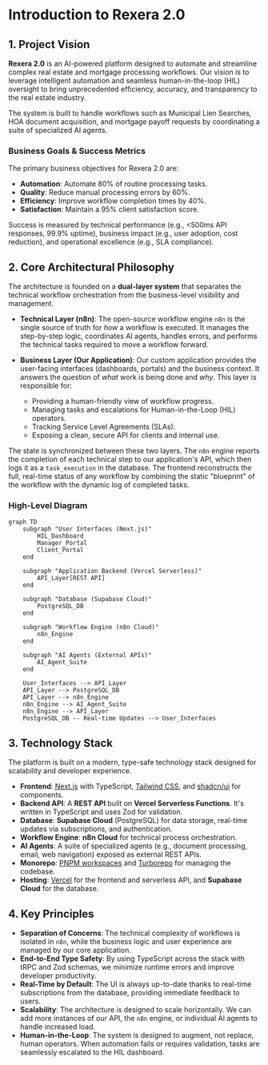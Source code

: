 # Introduction to Rexera 2.0

## 1. Project Vision

**Rexera 2.0** is an AI-powered platform designed to automate and streamline complex real estate and mortgage processing workflows. Our vision is to leverage intelligent automation and seamless human-in-the-loop (HIL) oversight to bring unprecedented efficiency, accuracy, and transparency to the real estate industry.

The system is built to handle workflows such as Municipal Lien Searches, HOA document acquisition, and mortgage payoff requests by coordinating a suite of specialized AI agents.

### Business Goals & Success Metrics

The primary business objectives for Rexera 2.0 are:
*   **Automation**: Automate 80% of routine processing tasks.
*   **Quality**: Reduce manual processing errors by 60%.
*   **Efficiency**: Improve workflow completion times by 40%.
*   **Satisfaction**: Maintain a 95% client satisfaction score.

Success is measured by technical performance (e.g., <500ms API responses, 99.9% uptime), business impact (e.g., user adoption, cost reduction), and operational excellence (e.g., SLA compliance).

## 2. Core Architectural Philosophy

The architecture is founded on a **dual-layer system** that separates the technical workflow orchestration from the business-level visibility and management.

*   **Technical Layer (n8n)**: The open-source workflow engine `n8n` is the single source of truth for *how* a workflow is executed. It manages the step-by-step logic, coordinates AI agents, handles errors, and performs the technical tasks required to move a workflow forward.

*   **Business Layer (Our Application)**: Our custom application provides the user-facing interfaces (dashboards, portals) and the business context. It answers the question of *what* work is being done and *why*. This layer is responsible for:
    *   Providing a human-friendly view of workflow progress.
    *   Managing tasks and escalations for Human-in-the-Loop (HIL) operators.
    *   Tracking Service Level Agreements (SLAs).
    *   Exposing a clean, secure API for clients and internal use.

The state is synchronized between these two layers. The `n8n` engine reports the completion of each technical step to our application's API, which then logs it as a `task_execution` in the database. The frontend reconstructs the full, real-time status of any workflow by combining the static "blueprint" of the workflow with the dynamic log of completed tasks.

### High-Level Diagram

```mermaid
graph TD
    subgraph "User Interfaces (Next.js)"
        HIL_Dashboard
        Manager_Portal
        Client_Portal
    end

    subgraph "Application Backend (Vercel Serverless)"
        API_Layer[REST API]
    end

    subgraph "Database (Supabase Cloud)"
        PostgreSQL_DB
    end

    subgraph "Workflow Engine (n8n Cloud)"
        n8n_Engine
    end

    subgraph "AI Agents (External APIs)"
        AI_Agent_Suite
    end

    User_Interfaces --> API_Layer
    API_Layer --> PostgreSQL_DB
    API_Layer --> n8n_Engine
    n8n_Engine --> AI_Agent_Suite
    n8n_Engine --> API_Layer
    PostgreSQL_DB -- Real-time Updates --> User_Interfaces
```

## 3. Technology Stack

The platform is built on a modern, type-safe technology stack designed for scalability and developer experience.

*   **Frontend**: [Next.js](https://nextjs.org/) with TypeScript, [Tailwind CSS](https://tailwindcss.com/), and [shadcn/ui](https://ui.shadcn.com/) for components.
*   **Backend API**: A **REST API** built on **Vercel Serverless Functions**. It's written in TypeScript and uses Zod for validation.
*   **Database**: **Supabase Cloud** (PostgreSQL) for data storage, real-time updates via subscriptions, and authentication.
*   **Workflow Engine**: **n8n Cloud** for technical process orchestration.
*   **AI Agents**: A suite of specialized agents (e.g., document processing, email, web navigation) exposed as external REST APIs.
*   **Monorepo**: [PNPM workspaces](https://pnpm.io/workspaces) and [Turborepo](https://turbo.build/repo) for managing the codebase.
*   **Hosting**: [Vercel](https://vercel.com/) for the frontend and serverless API, and **Supabase Cloud** for the database.

## 4. Key Principles

*   **Separation of Concerns**: The technical complexity of workflows is isolated in `n8n`, while the business logic and user experience are managed by our core application.
*   **End-to-End Type Safety**: By using TypeScript across the stack with tRPC and Zod schemas, we minimize runtime errors and improve developer productivity.
*   **Real-Time by Default**: The UI is always up-to-date thanks to real-time subscriptions from the database, providing immediate feedback to users.
*   **Scalability**: The architecture is designed to scale horizontally. We can add more instances of our API, the `n8n` engine, or individual AI agents to handle increased load.
*   **Human-in-the-Loop**: The system is designed to augment, not replace, human operators. When automation fails or requires validation, tasks are seamlessly escalated to the HIL dashboard.